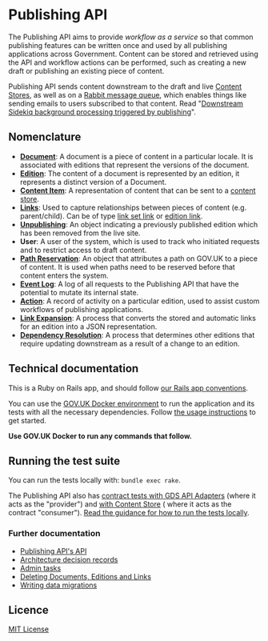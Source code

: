 # Publishing API

The Publishing API aims to provide _workflow as a service_ so that common publishing features can be written once and used by all publishing applications across Government. Content can be stored and retrieved using the API and workflow actions can be performed, such as creating a new draft or publishing an existing piece of content.

Publishing API sends content downstream to the draft and live [Content Stores][content-store], as well as on a [Rabbit message queue](docs/rabbitmq.md), which enables things like sending emails to users subscribed to that content. Read "[Downstream Sidekiq background processing triggered by publishing](https://docs.publishing.service.gov.uk/manual/architecture-deep-dive.html#downstream-sidekiq-background-processing-triggered-by-publishing)".

## Nomenclature

- [**Document**](docs/model.md#document): A document is a piece of content in a particular locale. It is associated with editions that represent the versions of the document.
- [**Edition**](docs/model.md#edition): The content of a document is represented by an edition, it represents a distinct version of a Document.
- [**Content Item**][content-store-field-documentation]: A representation of content that can be sent to a [content store][content-store].
- [**Links**](docs/model.md#linking): Used to capture relationships between pieces of content (e.g. parent/child). Can be of type [link set link][link-set-link] or [edition link][edition-link].
- [**Unpublishing**](docs/model.md#unpublishing): An object indicating a previously published edition which has been removed from the live site.
- **User**: A user of the system, which is used to track who initiated requests and to restrict access to draft content.
- [**Path Reservation**](docs/model.md#pathreservation): An object that attributes a path on GOV.UK to a piece of content. It is used when paths need to be reserved before that content enters the system.
- [**Event Log**](docs/model.md#event): A log of all requests to the Publishing API that have the potential to mutate its internal state.
- [**Action**](docs/model.md#action): A record of activity on a particular edition, used to assist custom workflows of publishing applications.
- [**Link Expansion**](docs/link-expansion.md): A process that converts the stored and automatic links for an edition into a JSON representation.
- [**Dependency Resolution**](docs/dependency-resolution.md): A process that determines other editions that require updating downstream as a result of a change to an edition.

## Technical documentation

This is a Ruby on Rails app, and should follow [our Rails app conventions](https://docs.publishing.service.gov.uk/manual/conventions-for-rails-applications.html).

You can use the [GOV.UK Docker environment](https://github.com/alphagov/govuk-docker) to run the application and its tests with all the necessary dependencies. Follow [the usage instructions](https://github.com/alphagov/govuk-docker#usage) to get started.

**Use GOV.UK Docker to run any commands that follow.**

## Running the test suite

You can run the tests locally with: `bundle exec rake`.

The Publishing API also has [contract tests with GDS API Adapters](https://docs.publishing.service.gov.uk/manual/pact-testing.html) (where it acts as the "provider") and [with Content Store](https://docs.publishing.service.gov.uk/manual/pact-testing.html#special-cases-and-tech-debt) ( where it acts as the contract "consumer"). [Read the guidance for how to run the tests locally](https://docs.publishing.service.gov.uk/manual/pact-testing.html#running-pact-tests-locally).

### Further documentation

- [Publishing API's API](docs/api.md)
- [Architecture decision records](docs/arch)
- [Admin tasks](docs/admin-tasks.md)
- [Deleting Documents, Editions and Links](docs/deleting-content.md)
- [Writing data migrations](docs/data-migration.md)

## Licence

[MIT License](LICENCE)

[content-store]: https://github.com/alphagov/content-store
[content-store-field-documentation]: https://github.com/alphagov/content-store/blob/master/docs/content_item_fields.md
[link-set-link]: docs/link-expansion.md#patch-link-set---link-set-links
[edition-link]: docs/link-expansion.md#put-content---edition-links
[contributing]: CONTRIBUTING.md
